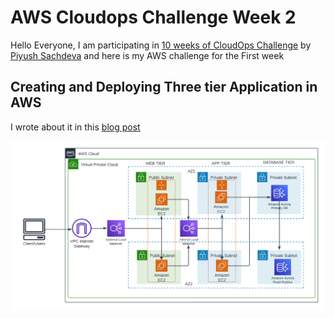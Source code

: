 # AWS Cloudops Challenge Week 2

Hello Everyone, I am participating in [10 weeks of CloudOps Challenge](https://github.com/piyushsachdeva/10weeksofcloudops/blob/main/README.md) by [Piyush Sachdeva](https://www.linkedin.com/in/piyush-sachdeva/) and here is my AWS challenge for the First week

## Creating and Deploying Three tier Application in AWS

I wrote about it in this [blog post](https://blog.mmuyideen.xyz)

<img src="./Architecturediagram.png" alt="Archtecture diagram">
